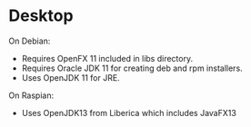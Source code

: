 # Desktop

On Debian:
* Requires OpenFX 11 included in libs directory.
* Requires Oracle JDK 11 for creating deb and rpm installers.
* Uses OpenJDK 11 for JRE.

On Raspian:
* Uses OpenJDK13 from Liberica which includes JavaFX13
